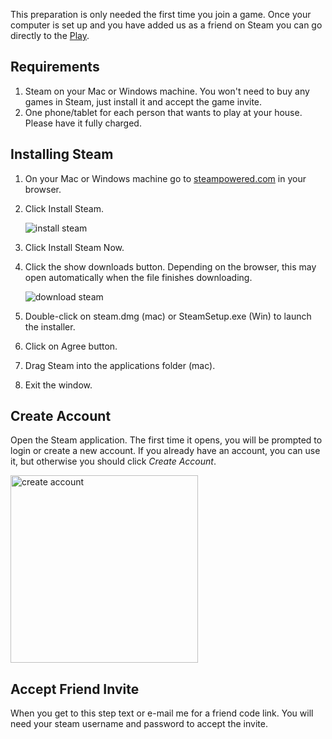This preparation is only needed the first time you join a game. Once your computer is set up and you have added us as a friend on Steam you can go directly to the [Play](page).

## Requirements

1. Steam on your Mac or Windows machine. You won't need to buy any games in Steam, just install it and accept the game invite.
2. One phone/tablet for each person that wants to play at your house. Please have it fully charged.

## Installing Steam

1. On your Mac or Windows machine go to <a href="http://steampowered.com" target="_blank">steampowered.com</a> in your browser.
2. Click Install Steam.

    ![install steam](https://www.imore.com/sites/imore.com/files/styles/xlarge/public/field/image/2017/02/install-steam-mac-screens-01.jpeg?itok=SemxWYi8)

4. Click Install Steam Now.
5. Click the show downloads button. Depending on the browser, this may open automatically when the file finishes downloading. 

    ![download steam](https://www.imore.com/sites/imore.com/files/styles/xlarge/public/field/image/2017/02/install-steam-mac-screens-02.jpeg?itok=MtM_-I6M)

6. Double-click on steam.dmg (mac) or SteamSetup.exe (Win) to launch the installer.
7. Click on Agree button.
8. Drag Steam into the applications folder (mac).
9. Exit the window.

## Create Account

Open the Steam application. The first time it opens, you will be prompted to login or create a new account. If you already have an account, you can use it, but otherwise you should click *Create Account*.

<img src="https://craig-sd.github.io/JackboxGames/assets/images/SteamCreateAccount.png" alt="create account" width="300"/>

## Accept Friend Invite

When you get to this step text or e-mail me for a friend code link. You will need your steam username and password to accept the invite.
